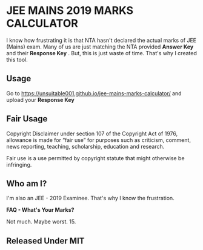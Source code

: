 # JEE MAINS 2019 MARKS CALCULATOR

I know how frustrating it is that NTA hasn't declared the actual marks of JEE (Mains) exam. Many of us are just matching the NTA provided **Answer Key** and their **Response Key** . But, this is just waste of time. That's why I created this tool.

## Usage

Go to https://unsuitable001.github.io/jee-mains-marks-calculator/ and upload your **Response Key**

## Fair Usage

Copyright Disclaimer under section 107 of the Copyright Act of 1976, allowance is made for “fair use” for purposes such as criticism, comment, news reporting, teaching, scholarship, education and research.

Fair use is a use permitted by copyright statute that might otherwise be infringing.

## Who am I?

I'm also an JEE - 2019 Examinee. That's why I know the frustration.

**FAQ - What's Your Marks?**

Not much. Maybe worst. 15.

## Released Under MIT